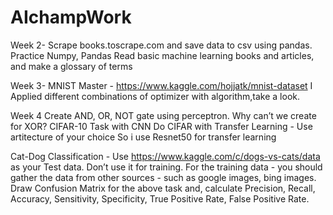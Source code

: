 # AIchampWork


Week 2-
Scrape books.toscrape.com and save data to csv using pandas.
Practice Numpy, Pandas
Read basic machine learning books and articles, and make a glossary of terms

Week 3-
MNIST
Master - https://www.kaggle.com/hojjatk/mnist-dataset
I Applied different combinations of optimizer with algorithm,take a look.

Week 4
Create AND, OR, NOT gate using perceptron. Why can’t we create for XOR?
CIFAR-10 Task with CNN
Do CIFAR with Transfer Learning - Use artitecture of your choice
So i use Resnet50 for transfer learning
    
Cat-Dog Classification - Use https://www.kaggle.com/c/dogs-vs-cats/data as your Test data. Don’t use it for training. For the training data - you should gather the data from other sources - such as google images, bing images.
Draw Confusion Matrix for the above task and, calculate Precision, Recall, Accuracy, Sensitivity, Specificity, True Positive Rate, False Positive Rate.
  